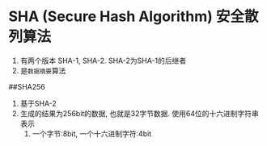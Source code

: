 # SHA (Secure Hash Algorithm) 安全散列算法
1. 有两个版本 SHA-1, SHA-2. SHA-2为SHA-1的后继者
2. 是`数据摘要`算法

##SHA256
1. 基于SHA-2
2. 生成的结果为256bit的数据, 也就是32字节数据. 使用64位的十六进制字符串表示
    1. 一个字节:8bit, 一个十六进制字符:4bit